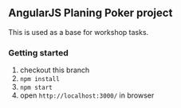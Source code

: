 ## AngularJS Planing Poker project

This is used as a base for workshop tasks.

### Getting started

1. checkout this branch
2. `npm install`
3. `npm start`
4. open `http://localhost:3000/` in browser